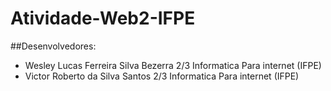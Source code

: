 # Atividade-Web2-IFPE

##Desenvolvedores:
- Wesley Lucas Ferreira Silva Bezerra 2/3 Informatica Para internet (IFPE)
- Victor Roberto da Silva Santos 2/3 Informatica Para internet (IFPE)
